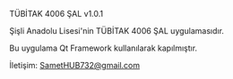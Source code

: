 ﻿TÜBİTAK 4006 ŞAL v1.0.1

Şişli Anadolu Lisesi'nin TÜBİTAK 4006 ŞAL uygulamasıdır.



Bu uygulama Qt Framework kullanılarak kapılmıştır.

İletişim: SametHUB732@gmail.com

